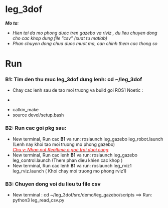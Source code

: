 # leg_3dof
_**Mo ta**:_ 
+ _Hien tai da mo phong duoc tren gazebo va riviz , du lieu chuyen dong cho cac khop dung file "csv" (xuat tu matlab)_  
+ _Phan chuyen dong chua duoc muot ma, can chinh them cac thong so_

# Run
### B1: Tim den thu muc leg_3dof dung lenh: cd ~/leg_3dof
  + Chay cac lenh sau de tao moi truong va build goi ROS1 Noetic : 
  + ```source /opt/ros/noetic/setup.bash 
  + catkin_make
  + source devel/setup.bash
### B2: Run cac goi pkg sau:
- New terminal, Run cac **B1** va run: roslaunch leg_gazebo leg_robot.launch  (Lenh nay khoi tao moi truong mo phong gazebo)  
_<ins><font color="red">*Chu y: Nhan nut Realtime o goc trai duoi cung*</font></ins>_
- New terminal, Run cac lenh **B1** va run: roslaunch leg_gazebo leg_control.launch (Them phan dieu khien cac khop )
- New terminal, Run cac lenh **B1** va run: roslaunch leg_rviz1 leg_rviz.launch ( Khoi chay moi truong mo phong rviz1)
### B3: Chuyen dong voi du lieu tu file csv
- New terminal : cd ~/leg_3dof/src/demo/leg_gazebo/scripts ==> Run: python3 leg_read_csv.py
